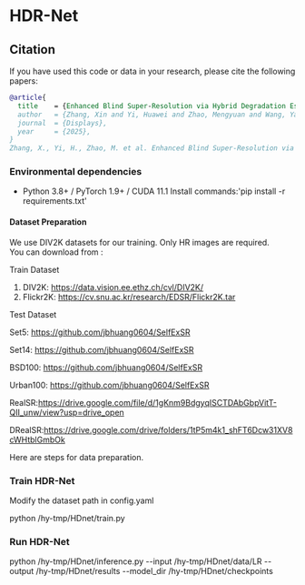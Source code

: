 # HDR-Net


## Citation
If you have used this code or data in your research, please cite the following papers:
```bibtex
@article{
  title    = {Enhanced Blind Super-Resolution via Hybrid Degradation Estimation and Dynamic Residual Networks},  
  author   = {Zhang, Xin and Yi, Huawei and Zhao, Mengyuan and Wang, Yanfei and Zhang, Linchen},
  journal  = {Displays},
  year     = {2025},
}
Zhang, X., Yi, H., Zhao, M. et al. Enhanced Blind Super-Resolution via Hybrid Degradation Estimation and Dynamic Residual Networks. Displays(2025).
```



### Environmental dependencies
- Python 3.8+ / PyTorch 1.9+ / CUDA 11.1
 Install commands:'pip install -r requirements.txt'

#### Dataset Preparation

We use DIV2K  datasets for our training. Only HR images are required. <br>
You can download from :

Train Dataset
1. DIV2K: https://data.vision.ee.ethz.ch/cvl/DIV2K/
2. Flickr2K: https://cv.snu.ac.kr/research/EDSR/Flickr2K.tar
   
Test Dataset

Set5: https://github.com/jbhuang0604/SelfExSR

Set14: https://github.com/jbhuang0604/SelfExSR

BSD100: https://github.com/jbhuang0604/SelfExSR

Urban100: https://github.com/jbhuang0604/SelfExSR

RealSR:https://drive.google.com/file/d/1gKnm9BdgyqISCTDAbGbpVitT-QII_unw/view?usp=drive_open

DRealSR:https://drive.google.com/drive/folders/1tP5m4k1_shFT6Dcw31XV8cWHtblGmbOk

Here are steps for data preparation.

### Train HDR-Net

Modify the dataset path in config.yaml

python /hy-tmp/HDnet/train.py


### Run HDR-Net
python /hy-tmp/HDnet/inference.py \--input /hy-tmp/HDnet/data/LR \--output /hy-tmp/HDnet/results \--model_dir /hy-tmp/HDnet/checkpoints
